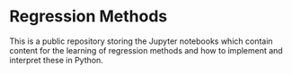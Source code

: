 # Regression Methods
This is a public repository storing the Jupyter notebooks which contain content for the learning of regression methods and how to implement and interpret these in Python.
